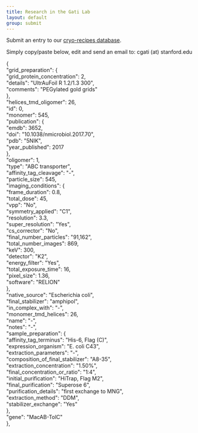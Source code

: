 ```yaml
---
title: Research in the Gati Lab
layout: default
group: submit
---
```


Submit an entry to our [cryo-recipes database](https://cryo-recipes.slac.stanford.edu). <br>

Simply copy/paste below, edit and send an email to: cgati (at) stanford.edu

{<br>
    "grid_preparation": {<br>
      "grid_protein_concentration": 2,<br>
      "details": "UltrAuFoil R 1.2/1.3 300",<br>
      "comments": "PEGylated gold grids"<br>
    },<br>
    "helices_tmd_oligomer": 26,<br>
    "id": 0,<br>
    "monomer": 545,<br>
    "publication": {<br>
      "emdb": 3652,<br>
      "doi": "10.1038/nmicrobiol.2017.70",<br>
      "pdb": "5NIK",<br>
      "year_published": 2017<br>
    },<br>
    "oligomer": 1,<br>
    "type": "ABC transporter",<br>
    "affinity_tag_cleavage": "-",<br>
    "particle_size": 545,<br>
    "imaging_conditions": {<br>
      "frame_duration": 0.8,<br>
      "total_dose": 45,<br>
      "vpp": "No",<br>
      "symmetry_applied": "C1",<br>
      "resolution": 3.3,<br>
      "super_resolution": "Yes",<br>
      "cs_corrector": "No",<br>
      "final_number_particles": "91,162",<br>
      "total_number_images": 869,<br>
      "keV": 300,<br>
      "detector": "K2",<br>
      "energy_filter": "Yes",<br>
      "total_exposure_time": 16,<br>
      "pixel_size": 1.36,<br>
      "software": "RELION"<br>
    },<br>
    "native_source": "Escherichia coli",<br>
    "final_stabilizer": "amphipol",<br>
    "in_complex_with": "-",<br>
    "monomer_tmd_helices": 26,<br>
    "name": "-",<br>
    "notes": "-",<br>
    "sample_preparation": {<br>
      "affinity_tag_terminus": "His-6, Flag (C)",<br>
      "expression_organism": "E. coli C43",<br>
      "extraction_parameters": "-",<br>
      "composition_of_final_stabilizer": "A8-35",<br>
      "extraction_concentration": "1.50%",<br>
      "final_concentration_or_ratio": "1:4",<br>
      "initial_purification": "HiTrap, Flag M2",<br>
      "final_purification": "Superose 6",<br>
      "purification_details": "first exchange to MNG",<br>
      "extraction_method": "DDM",<br>
      "stabilizer_exchange": "Yes"<br>
    },<br>
    "gene": "MacAB-TolC"<br>
  },<br>

